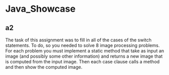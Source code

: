 # Java_Showcase

## a2
The task of this assignment was to fill in all of the cases of the switch statements. To do, so you needed to solve 8 image processing problems. For each problem you must implement a static method that take as input an image (and possibly some other information) and returns a new image that is computed from the input image. Then each case clause  calls a method and then show the computed image.
